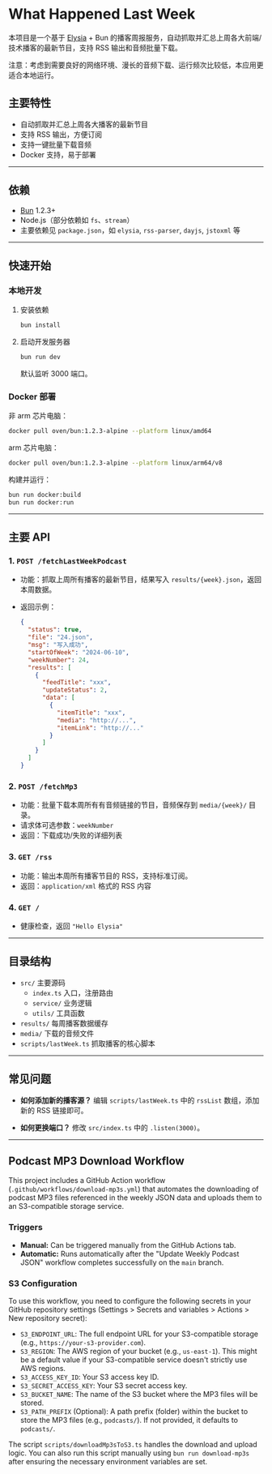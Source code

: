 # What Happened Last Week

本项目是一个基于 [Elysia](https://elysiajs.com/) + Bun 的播客周报服务，自动抓取并汇总上周各大前端/技术播客的最新节目，支持 RSS 输出和音频批量下载。

注意：考虑到需要良好的网络环境、漫长的音频下载、运行频次比较低，本应用更适合本地运行。

## 主要特性

- 自动抓取并汇总上周各大播客的最新节目
- 支持 RSS 输出，方便订阅
- 支持一键批量下载音频
- Docker 支持，易于部署

---

## 依赖

- [Bun](https://bun.sh/) 1.2.3+
- Node.js（部分依赖如 `fs`、`stream`）
- 主要依赖见 `package.json`，如 `elysia`, `rss-parser`, `dayjs`, `jstoxml` 等

---

## 快速开始

### 本地开发

1. 安装依赖

   ```sh
   bun install
   ```

2. 启动开发服务器

   ```sh
   bun run dev
   ```

   默认监听 3000 端口。

### Docker 部署

非 arm 芯片电脑：

```sh
docker pull oven/bun:1.2.3-alpine --platform linux/amd64
```

arm 芯片电脑：

```sh
docker pull oven/bun:1.2.3-alpine --platform linux/arm64/v8
```

构建并运行：

```sh
bun run docker:build
bun run docker:run
```

---

## 主要 API

### 1. `POST /fetchLastWeekPodcast`

- 功能：抓取上周所有播客的最新节目，结果写入 `results/{week}.json`，返回本周数据。
- 返回示例：

  ```json
  {
    "status": true,
    "file": "24.json",
    "msg": "写入成功",
    "startOfWeek": "2024-06-10",
    "weekNumber": 24,
    "results": [
      {
        "feedTitle": "xxx",
        "updateStatus": 2,
        "data": [
          {
            "itemTitle": "xxx",
            "media": "http://...",
            "itemLink": "http://..."
          }
        ]
      }
    ]
  }
  ```

### 2. `POST /fetchMp3`

- 功能：批量下载本周所有有音频链接的节目，音频保存到 `media/{week}/` 目录。
- 请求体可选参数：`weekNumber`
- 返回：下载成功/失败的详细列表

### 3. `GET /rss`

- 功能：输出本周所有播客节目的 RSS，支持标准订阅。
- 返回：`application/xml` 格式的 RSS 内容

### 4. `GET /`

- 健康检查，返回 `"Hello Elysia"`

---

## 目录结构

- `src/` 主要源码
  - `index.ts` 入口，注册路由
  - `service/` 业务逻辑
  - `utils/` 工具函数
- `results/` 每周播客数据缓存
- `media/` 下载的音频文件
- `scripts/lastWeek.ts` 抓取播客的核心脚本

---

## 常见问题

- **如何添加新的播客源？**
  编辑 `scripts/lastWeek.ts` 中的 `rssList` 数组，添加新的 RSS 链接即可。

- **如何更换端口？**
  修改 `src/index.ts` 中的 `.listen(3000)`。

---

## Podcast MP3 Download Workflow

This project includes a GitHub Action workflow (`.github/workflows/download-mp3s.yml`) that automates the downloading of podcast MP3 files referenced in the weekly JSON data and uploads them to an S3-compatible storage service.

### Triggers

- **Manual:** Can be triggered manually from the GitHub Actions tab.
- **Automatic:** Runs automatically after the "Update Weekly Podcast JSON" workflow completes successfully on the `main` branch.

### S3 Configuration

To use this workflow, you need to configure the following secrets in your GitHub repository settings (Settings > Secrets and variables > Actions > New repository secret):

- `S3_ENDPOINT_URL`: The full endpoint URL for your S3-compatible storage (e.g., `https://your-s3-provider.com`).
- `S3_REGION`: The AWS region of your bucket (e.g., `us-east-1`). This might be a default value if your S3-compatible service doesn't strictly use AWS regions.
- `S3_ACCESS_KEY_ID`: Your S3 access key ID.
- `S3_SECRET_ACCESS_KEY`: Your S3 secret access key.
- `S3_BUCKET_NAME`: The name of the S3 bucket where the MP3 files will be stored.
- `S3_PATH_PREFIX` (Optional): A path prefix (folder) within the bucket to store the MP3 files (e.g., `podcasts/`). If not provided, it defaults to `podcasts/`.

The script `scripts/downloadMp3sToS3.ts` handles the download and upload logic. You can also run this script manually using `bun run download-mp3s` after ensuring the necessary environment variables are set.

